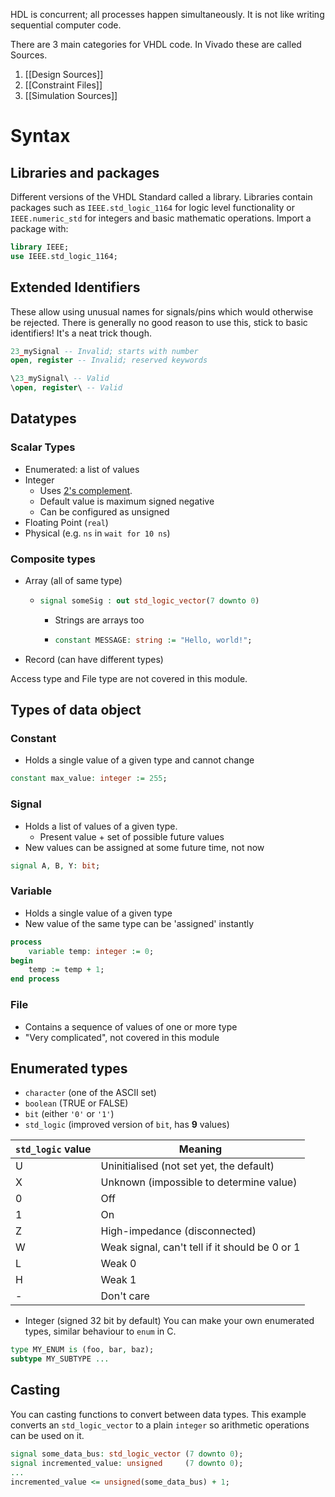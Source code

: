 HDL is concurrent; all processes happen simultaneously. It is not like writing sequential computer code.

There are 3 main categories for VHDL code. In Vivado these are called Sources.
1. [[Design Sources]]
2. [[Constraint Files]]
3. [[Simulation Sources]]
# Syntax
## Libraries and packages
Different versions of the VHDL Standard called a library. Libraries contain packages such as `IEEE.std_logic_1164` for logic level functionality or `IEEE.numeric_std` for integers and basic mathematic operations. Import a package with:
```vhdl
library IEEE;
use IEEE.std_logic_1164;
```

## Extended Identifiers
These allow using unusual names for signals/pins which would otherwise be rejected. There is generally no good reason to use this, stick to basic identifiers! It's a neat trick though.
```vhdl
23_mySignal -- Invalid; starts with number
open, register -- Invalid; reserved keywords

\23_mySignal\ -- Valid
\open, register\ -- Valid
```

## Datatypes
### Scalar Types
- Enumerated: a list of values
- Integer
	- Uses [2's complement](https://en.wikipedia.org/wiki/Two%27s_complement). 
	- Default value is maximum signed negative
	- Can be configured as unsigned
- Floating Point (`real`)
- Physical (e.g. `ns` in `wait for 10 ns`)

### Composite types
- Array (all of same type)
	- ```vhdl
	  signal someSig : out std_logic_vector(7 downto 0)
	  ```
		- Strings are arrays too
		- ```vhdl
		  constant MESSAGE: string := "Hello, world!";
		  ```
- Record (can have different types)

Access type and File type are not covered in this module.

## Types of data object
### Constant
- Holds a single value of a given type and cannot change
```vhdl
constant max_value: integer := 255;
```
### Signal
- Holds a list of values of a given type.
	- Present value + set of possible future values
- New values can be assigned at some future time, not now
```vhdl
signal A, B, Y: bit;
```
### Variable
- Holds a single value of a given type
- New value of the same type can be 'assigned' instantly
```vhdl
process
	variable temp: integer := 0;
begin
	temp := temp + 1;
end process
```
### File
- Contains a sequence of values of one or more type
- "Very complicated", not covered in this module

## Enumerated types
- `character` (one of the ASCII set)
- `boolean` (TRUE or FALSE)
- `bit` (either `'0'` or `'1'`)
- `std_logic` (improved version of `bit`, has __9__ values)

| `std_logic` value | Meaning                                        |
| ----------------- | ---------------------------------------------- |
| U                 | Uninitialised (not set yet, the default)       |
| X                 | Unknown (impossible to determine value)        |
| 0                 | Off                                            |
| 1                 | On                                             |
| Z                 | High-impedance (disconnected)                  |
| W                 | Weak signal, can't tell if it should be 0 or 1 |
| L                 | Weak 0                                         |
| H                 | Weak 1                                         |
| -                 | Don't care                                     |
- Integer (signed 32 bit by default)
You can make your own enumerated types, similar behaviour to `enum` in C.
```vhdl
type MY_ENUM is (foo, bar, baz);
subtype MY_SUBTYPE ...
```

## Casting
You can casting functions to convert between data types. This example converts an `std_logic_vector` to a plain `integer` so arithmetic operations can be used on it.
```vhdl
signal some_data_bus: std_logic_vector (7 downto 0);
signal incremented_value: unsigned     (7 downto 0);
...
incremented_value <= unsigned(some_data_bus) + 1;
```
